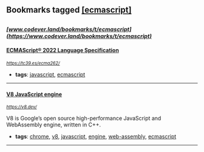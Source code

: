 ## Bookmarks tagged [[ecmascript]](https://www.codever.land/search?q=[ecmascript])

_<sup><sup>[www.codever.land/bookmarks/t/ecmascript](https://www.codever.land/bookmarks/t/ecmascript)</sup></sup>_
---
#### [ECMAScript® 2022 Language Specification](https://tc39.es/ecma262/)
_<sup>https://tc39.es/ecma262/</sup>_

* **tags**: [javascript](../tagged/javascript.md), [ecmascript](../tagged/ecmascript.md)
---
#### [V8 JavaScript engine](https://v8.dev/)
_<sup>https://v8.dev/</sup>_

V8 is Google’s open source high-performance JavaScript and WebAssembly engine, written in C++.
* **tags**: [chrome](../tagged/chrome.md), [v8](../tagged/v8.md), [javascript](../tagged/javascript.md), [engine](../tagged/engine.md), [web-assembly](../tagged/web-assembly.md), [ecmascript](../tagged/ecmascript.md)
---
